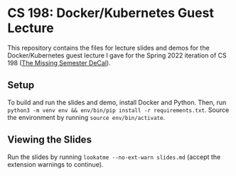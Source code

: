 # CS 198: Docker/Kubernetes Guest Lecture

This repository contains the files for lecture slides and demos for the
Docker/Kubernetes guest lecture I gave for the Spring 2022 iteration of CS 198
([The Missing Semester DeCal](https://cs198.org/)).

## Setup

To build and run the slides and demo, install Docker and Python. Then, run
`python3 -m venv env && env/bin/pip install -r requirements.txt`. Source the
environment by running `source env/bin/activate`.

## Viewing the Slides

Run the slides by running `lookatme --no-ext-warn slides.md` (accept the
extension warnings to continue).
